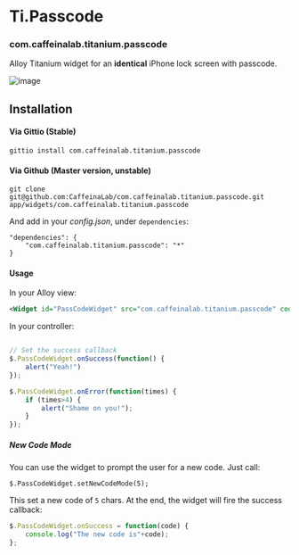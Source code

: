 # Ti.Passcode

### com.caffeinalab.titanium.passcode

Alloy Titanium widget for an **identical** iPhone lock screen with passcode.

![image](http://cl.ly/image/36262Q3v2X39/lalaal.gif)

## Installation

#### Via Gittio (Stable)

```
gittio install com.caffeinalab.titanium.passcode
```

#### Via Github (Master version, unstable)

```
git clone git@github.com:CaffeinaLab/com.caffeinalab.titanium.passcode.git app/widgets/com.caffeinalab.titanium.passcode
```

And add in your *config.json*, under `dependencies`:

```
"dependencies": {
    "com.caffeinalab.titanium.passcode": "*"
}
```

#### Usage

In your Alloy view:

```xml
<Widget id="PassCodeWidget" src="com.caffeinalab.titanium.passcode" code="42424" />
```

In your controller:

```javascript

// Set the success callback
$.PassCodeWidget.onSuccess(function() {
	alert("Yeah!")
});

$.PassCodeWidget.onError(function(times) {
	if (times>4) {
		alert("Shame on you!");
	}
});
```

##### New Code Mode

You can use the widget to prompt the user for a new code. Just call:

`$.PassCodeWidget.setNewCodeMode(5);`

This set a new code of `5` chars. At the end, the widget will fire the success callback:

```javascript
$.PassCodeWidget.onSuccess = function(code) {
	console.log("The new code is"+code);
};
```
